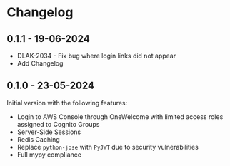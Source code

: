 # Changelog

## 0.1.1 - 19-06-2024

- DLAK-2034 - Fix bug where login links did not appear
- Add Changelog

## 0.1.0 - 23-05-2024

Initial version with the following features:
- Login to AWS Console through OneWelcome with limited access roles assigned 
  to Cognito Groups 
- Server-Side Sessions
- Redis Caching
- Replace `python-jose` with `PyJWT` due to security vulnerabilities
- Full mypy compliance
